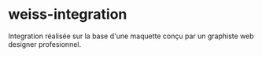 # weiss-integration
Integration réalisée sur la base d'une maquette conçu par un graphiste web designer profesionnel.
